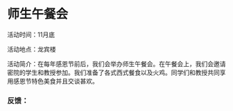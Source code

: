 # 师生午餐会

活动时间：11月底

活动地点：龙宾楼

活动简介：在每年感恩节前后，我们会举办师生午餐会。在午餐会上，我们会邀请密院的学生和教授参加。我们准备了各式西式餐食以及火鸡。同学们和教授共同享用感恩节特色美食并且交谈甚欢。



### 反馈：




